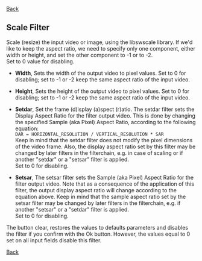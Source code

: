 [Back](../videomass2_use.md)

## Scale Filter

Scale (resize) the input video or image, using the libswscale library. If we'd like to keep the aspect ratio, we need to specify 
only one component, either width or height, and set the other component to -1 or to -2.   
Set to 0 value for disabling.

- **Width**, Sets the width of the output video to pixel values. Set to 0 for disabling; set to -1 or -2 keep the same 
aspect ratio of the input video.

- **Height**, Sets the height of the output video to pixel values. Set to 0 for disabling; set to -1 or -2 keep the same 
aspect ratio of the input video.

- **Setdar**, Set the frame (d)isplay (a)spect (r)atio. The setdar filter sets the Display Aspect Ratio for the filter 
output video. This is done by changing the specified Sample (aka Pixel) Aspect Ratio, according to the following equation:   
`DAR = HORIZONTAL_RESOLUTION / VERTICAL_RESOLUTION * SAR`     
Keep in mind that the setdar filter does not modify the pixel dimensions of the video frame. Also, the display aspect ratio 
set by this filter may be changed by later filters in the filterchain, e.g. in case of scaling or if another "setdar" or a 
"setsar" filter is applied.   
Set to 0 for disabling.

- **Setsar**, The setsar filter sets the Sample (aka Pixel) Aspect Ratio for the filter output video. Note that as a 
consequence of the application of this filter, the output display aspect ratio will change according to the equation 
above. Keep in mind that the sample aspect ratio set by the setsar filter may be changed by later filters in the filterchain, 
e.g. if another "setsar" or a "setdar" filter is applied.   
Set to 0 for disabling.

The button clear, restores the values to defaults parameters and disables the filter if you confirm with the Ok button. 
However, the values equal to 0 set on all input fields disable this filter.

[Back](../videomass2_use.md)
